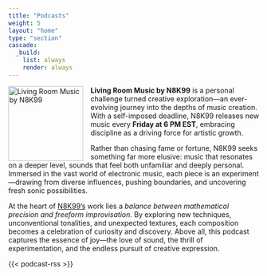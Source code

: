 ```yaml
---
title: "Podcasts"
weight: 5
layout: "home"
type: "section"
cascade:
  _build:
    list: always
    render: always
---
```

<img src="https://artwork.captivate.fm/6b7a7527-b6e6-4512-b660-fcc0b7e877a7/-opX7tpLAXRuMDvjmGlF_C_Y.jpg" alt="Living Room Music by N8K99" width="150" style="float: left; margin-right: 15px;" />

**Living Room Music by N8K99** is a personal challenge turned creative exploration—an ever-evolving journey into the depths of music creation. With a self-imposed deadline, N8K99 releases new music every **Friday at 6 PM EST**, embracing discipline as a driving force for artistic growth.

Rather than chasing fame or fortune, N8K99 seeks something far more elusive: music that resonates on a deeper level, sounds that feel both unfamiliar and deeply personal. Immersed in the vast world of electronic music, each piece is an experiment—drawing from diverse influences, pushing boundaries, and uncovering fresh sonic possibilities.

At the heart of [N8K99’s](https://n8k99.com) work lies a _balance between mathematical precision and freeform improvisation_. By exploring new techniques, unconventional tonalities, and unexpected textures, each composition becomes a celebration of curiosity and discovery. Above all, this podcast captures the essence of joy—the love of sound, the thrill of experimentation, and the endless pursuit of creative expression.


{{< podcast-rss >}}
